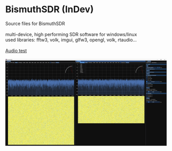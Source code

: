 # BismuthSDR (InDev)
Source files for BismuthSDR <br><br>
multi-device, high performing SDR software for windows/linux <br>
used libraries: fftw3, volk, imgui, glfw3, opengl, volk, rtaudio... <br><br>
[Audio test](https://youtu.be/JYqHEBuZOpE)<br><br>
![BismuthSDR Display](https://github.com/Sultan-papagani/BismuthSDR/blob/main/display.jpg)
